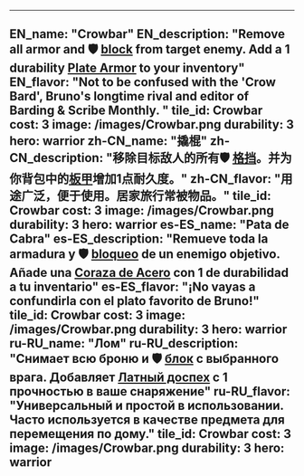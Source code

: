 ---

EN_name: "Crowbar"
EN_description: "Remove all armor and 🛡️️ <u>block</u> from target enemy. Add a 1 durability <a href = '../en/items#PlateArmor'>Plate Armor</a> to your inventory"
EN_flavor: "Not to be confused with the 'Crow Bard', Bruno's longtime rival and editor of Barding & Scribe Monthly. "
tile_id: Crowbar
cost: 3
image: /images/Crowbar.png
durability: 3
hero: warrior
zh-CN_name: "撬棍"
zh-CN_description: "移除目标敌人的所有🛡️️ <u>格挡</u>。并为你背包中的<a href = '../zh_cn/items#PlateArmor'>板甲</a>增加1点耐久度。"
zh-CN_flavor: "用途广泛，便于使用。居家旅行常被物品。"
tile_id: Crowbar
cost: 3
image: /images/Crowbar.png
durability: 3
hero: warrior
es-ES_name: "Pata de Cabra"
es-ES_description: "Remueve toda la armadura y 🛡️️ <u>bloqueo</u> de un enemigo objetivo. Añade una <a href = '../es_es/items#PlateArmor'>Coraza de Acero</a> con 1 de durabilidad a tu inventario"
es-ES_flavor: "¡No vayas a confundirla con el plato favorito de Bruno!"
tile_id: Crowbar
cost: 3
image: /images/Crowbar.png
durability: 3
hero: warrior
ru-RU_name: "Лом"
ru-RU_description: "Снимает всю броню и 🛡️️ <u>блок</u> с выбранного врага. Добавляет <a href = '../ru_ru/items#PlateArmor'>Латный доспех</a> с 1 прочностью в ваше снаряжение"
ru-RU_flavor: "Универсальный и простой в использовании. Часто используется в качестве предмета для перемещения по дому."
tile_id: Crowbar
cost: 3
image: /images/Crowbar.png
durability: 3
hero: warrior
---